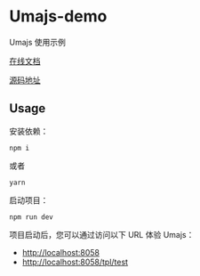 # Umajs-demo
Umajs 使用示例

[在线文档](https://umajs.gitee.io/)

[源码地址](https://github.com/wuba/Umajs)

## Usage

安装依赖：
```
npm i
```
或者
```
yarn
```
启动项目：
```
npm run dev
```

项目启动后，您可以通过访问以下 URL 体验 Umajs：
- [http://localhost:8058](http://localhost:8058)
- [http://localhost:8058/tpl/test](http://localhost:8058/tpl/test)
